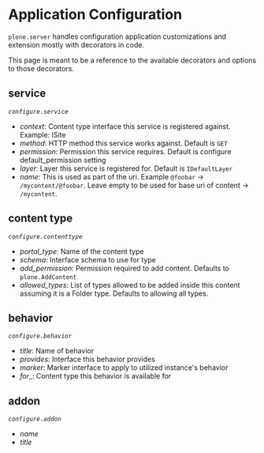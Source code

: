 # Application Configuration

`plone.server` handles configuration application customizations and extension
mostly with decorators in code.

This page is meant to be a reference to the available decorators and options
to those decorators.


## service

*`configure.service`*

* _context_: Content type interface this service is registered against. Example: ISite
* _method_: HTTP method this service works against. Default is `GET`
* _permission_: Permission this service requires. Default is configure default_permission setting
* _layer_: Layer this service is registered for. Default is `IDefaultLayer`
* _name_: This is used as part of the uri. Example `@foobar` -> `/mycontent/@foobar`. Leave empty to be used for base uri of content -> `/mycontent`.


## content type

*`configure.contenttype`*

* _portal_type_: Name of the content type
* _schema_: Interface schema to use for type
* _add_permission_: Permission required to add content. Defaults to `plone.AddContent`
* _allowed_types_: List of types allowed to be added inside this content assuming it is a Folder type. Defaults to allowing all types.


## behavior

*`configure.behavior`*

* _title_: Name of behavior
* _provides_: Interface this behavior provides
* _marker_: Marker interface to apply to utilized instance's behavior
* _for__: Content type this behavior is available for


## addon

*`configure.addon`*

* _name_
* _title_
